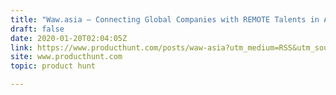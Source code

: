```yaml
---
title: "Waw.asia — Connecting Global Companies with REMOTE Talents in Asia"
draft: false
date: 2020-01-20T02:04:05Z
link: https://www.producthunt.com/posts/waw-asia?utm_medium=RSS&utm_source=hune
site: www.producthunt.com
topic: product hunt  

---
```

